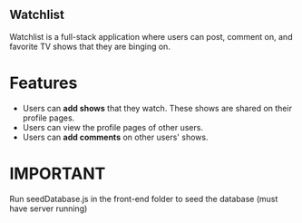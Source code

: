 ## Watchlist

Watchlist is a full-stack application where users can post, comment on, and favorite TV shows that they are binging on.

# Features
- Users can **add shows** that they watch. These shows are shared on their profile pages.
- Users can view the profile pages of other users.
- Users can **add comments** on other users' shows.


# IMPORTANT

Run seedDatabase.js in the front-end folder to seed the database (must have server running)

